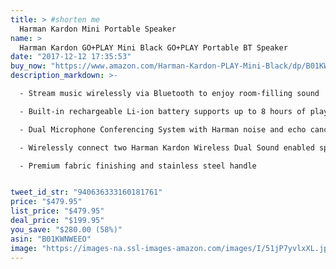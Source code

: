 ```yaml
---
title: > #shorten me
  Harman Kardon Mini Portable Speaker
name: >
  Harman Kardon GO+PLAY Mini Black GO+PLAY Portable BT Speaker
date: "2017-12-12 17:35:53"
buy_now: "https://www.amazon.com/Harman-Kardon-PLAY-Mini-Black/dp/B01KWNWEEO?psc=1&SubscriptionId=AKIAIA5RBQIWQVTCUEUQ&tag=coldcutdeals-20&linkCode=xm2&camp=2025&creative=165953&creativeASIN=B01KWNWEEO"
description_markdown: >-

  - Stream music wirelessly via Bluetooth to enjoy room-filling sound

  - Built-in rechargeable Li-ion battery supports up to 8 hours of playtime and charges your smartphones and tablets via USB

  - Dual Microphone Conferencing System with Harman noise and echo cancelling technology delivers crystal clear conference calls

  - Wirelessly connect two Harman Kardon Wireless Dual Sound enabled speakers together to elevate your music listening experience

  - Premium fabric finishing and stainless steel handle


tweet_id_str: "940636333160181761"
price: "$479.95"
list_price: "$479.95"
deal_price: "$199.95"
you_save: "$280.00 (58%)"
asin: "B01KWNWEEO"
image: "https://images-na.ssl-images-amazon.com/images/I/51jP7yvlxXL.jpg"
---
```


